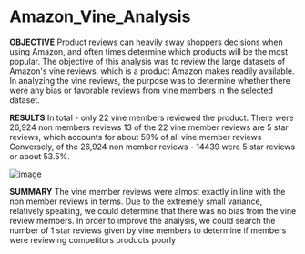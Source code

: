 # Amazon_Vine_Analysis

**OBJECTIVE**
Product reviews can heavily sway shoppers decisions when using Amazon, and often times determine which products will be the most popular.  The objective of this analysis was to review the large datasets of Amazon's vine reviews, which is a product Amazon makes readily available.  In analyzing the vine reviews, the purpose was to determine whether there were any bias or favorable reviews from vine members in the selected dataset.


**RESULTS**
In total - only 22 vine members reviewed the product.
There were 26,924 non members reviews
13 of the 22 vine member reviews are 5 star reviews, which accounts for about 59% of all vine member reviews
Conversely, of the 26,924 non member reviews -  14439 were 5 star reviews or about 53.5%.


![image](https://user-images.githubusercontent.com/91917546/160299171-1a7704c6-6133-446a-864a-7ddd8fdb3ebf.png)


**SUMMARY**
The vine member reviews were almost exactly in line with the non member reviews in terms.  Due to the extremely small variance, relatively speaking, we could determine that there was no bias from the vine review members.  In order to improve the analysis, we could search the number of 1 star reviews given by vine members to determine if members were reviewing competitors products poorly

